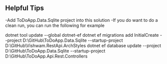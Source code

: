 ﻿
## Helpful Tips
-Add ToDoApp.Data.Sqlite project into this solution
-If you do want to do a clean run, you can run the following for example

dotnet tool update --global dotnet-ef 
dotnet ef migrations add InitialCreate --project D:\GitHub\ToDoApp.Data.Sqlite --startup-project D:\GitHub\Vishwam.RestApi.ArchStyles
dotnet ef database update --project D:\GitHub\ToDoApp.Data.Sqlite --startup-project D:\GitHub\ToDoApp.Api.Rest.Controllers